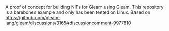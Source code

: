 A proof of concept for building NIFs for Gleam using Gleam. This repository is a barebones example and only has been tested on Linux. Based on https://github.com/gleam-lang/gleam/discussions/3165#discussioncomment-9977810
